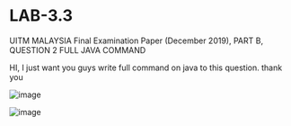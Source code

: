 # LAB-3.3
UITM MALAYSIA Final Examination Paper (December 2019), PART B,  QUESTION 2 FULL JAVA COMMAND


HI, I just want you guys write full command on java to this question.
thank you

![image](https://user-images.githubusercontent.com/119770793/205472288-89576c3f-1db8-4db1-b512-239e7fc502dc.png)

![image](https://user-images.githubusercontent.com/119770793/205472291-f6042004-46d1-4e0a-ab0b-acff3591b752.png)
